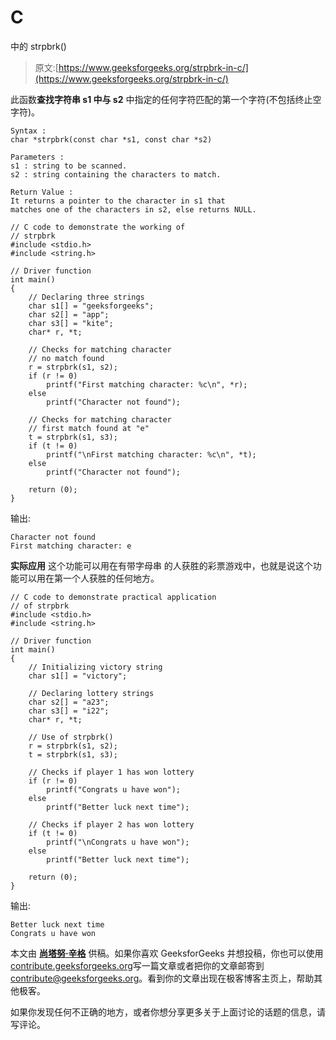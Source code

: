 # C

中的 strpbrk()

> 原文:[https://www.geeksforgeeks.org/strpbrk-in-c/](https://www.geeksforgeeks.org/strpbrk-in-c/)

此函数**查找字符串 s1 中与 s2** 中指定的任何字符匹配的第一个字符(不包括终止空字符)。

```
Syntax : 
char *strpbrk(const char *s1, const char *s2)

Parameters :
s1 : string to be scanned.
s2 : string containing the characters to match.

Return Value :
It returns a pointer to the character in s1 that 
matches one of the characters in s2, else returns NULL.

```

```
// C code to demonstrate the working of
// strpbrk
#include <stdio.h>
#include <string.h>

// Driver function
int main()
{
    // Declaring three strings
    char s1[] = "geeksforgeeks";
    char s2[] = "app";
    char s3[] = "kite";
    char* r, *t;

    // Checks for matching character
    // no match found
    r = strpbrk(s1, s2); 
    if (r != 0)
        printf("First matching character: %c\n", *r);
    else
        printf("Character not found");

    // Checks for matching character
    // first match found at "e"
    t = strpbrk(s1, s3);
    if (t != 0)
        printf("\nFirst matching character: %c\n", *t);
    else
        printf("Character not found");

    return (0);
}
```

输出:

```
Character not found
First matching character: e

```

**实际应用**
这个功能可以用在有带字母串
的人获胜的彩票游戏中，也就是说这个功能可以用在第一个人获胜的任何地方。

```
// C code to demonstrate practical application
// of strpbrk
#include <stdio.h>
#include <string.h>

// Driver function
int main()
{
    // Initializing victory string
    char s1[] = "victory";

    // Declaring lottery strings
    char s2[] = "a23";
    char s3[] = "i22";
    char* r, *t;

    // Use of strpbrk()
    r = strpbrk(s1, s2);
    t = strpbrk(s1, s3);

    // Checks if player 1 has won lottery
    if (r != 0)
        printf("Congrats u have won");
    else
        printf("Better luck next time");

    // Checks if player 2 has won lottery
    if (t != 0)
        printf("\nCongrats u have won");
    else
        printf("Better luck next time");

    return (0);
}
```

输出:

```
Better luck next time
Congrats u have won

```

本文由 **[尚塔努·辛格](https://www.facebook.com/shantanu.singh.3517)** 供稿。如果你喜欢 GeeksforGeeks 并想投稿，你也可以使用[contribute.geeksforgeeks.org](http://www.contribute.geeksforgeeks.org)写一篇文章或者把你的文章邮寄到 contribute@geeksforgeeks.org。看到你的文章出现在极客博客主页上，帮助其他极客。

如果你发现任何不正确的地方，或者你想分享更多关于上面讨论的话题的信息，请写评论。
